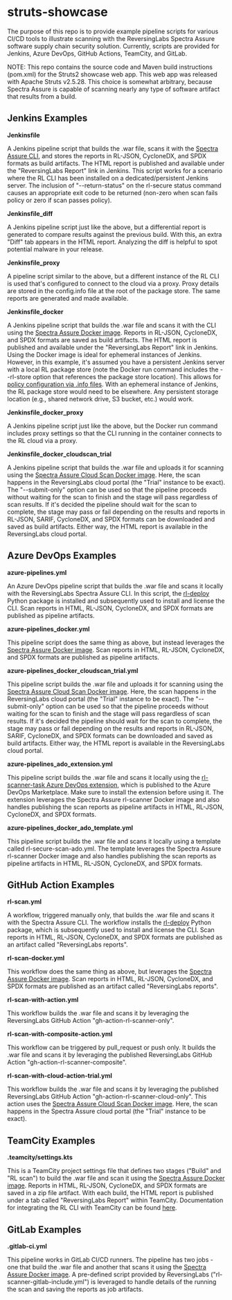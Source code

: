 # struts-showcase
The purpose of this repo is to provide example pipeline scripts for various CI/CD tools to illustrate scanning with the ReversingLabs Spectra Assure software supply chain security solution. Currently, scripts are provided for Jenkins, Azure DevOps, GitHub Actions, TeamCity, and GitLab.

NOTE: This repo contains the source code and Maven build instructions (pom.xml) for the Struts2 showcase web app. This web app was released with Apache Struts v2.5.28. This choice is somewhat arbitrary, because Spectra Assure is capable of scanning nearly any type of software artifact that results from a build.

## Jenkins Examples

**Jenkinsfile**

A Jenkins pipeline script that builds the .war file, scans it with the [Spectra Assure CLI](https://docs.secure.software/cli/), and stores the reports in RL-JSON, CycloneDX, and SPDX formats as build artifacts. The HTML report is published and available under the "ReversingLabs Report" link in Jenkins. This script works for a scenario where the RL CLI has been installed on a dedicated/persistent Jenkins server. The inclusion of "--return-status" on the rl-secure status command causes an appropriate exit code to be returned (non-zero when scan fails policy or zero if scan passes policy).

**Jenkinsfile_diff**

A Jenkins pipeline script just like the above, but a differential report is generated to compare results against the previous build. With this, an extra "Diff" tab appears in the HTML report. Analyzing the diff is helpful to spot potential malware in your release.

**Jenkinsfile_proxy**

A pipeline script similar to the above, but a different instance of the RL CLI is used that's configured to connect to the cloud via a proxy. Proxy details are stored in the config.info file at the root of the package store. The same reports are generated and made available. 

**Jenkinsfile_docker**

A Jenkins pipeline script that builds the .war file and scans it with the CLI using the [Spectra Assure Docker image](https://hub.docker.com/r/reversinglabs/rl-scanner). Reports in RL-JSON, CycloneDX, and SPDX formats are saved as build artifacts. The HTML report is published and available under the "ReversingLabs Report" link in Jenkins. Using the Docker image is ideal for ephemeral instances of Jenkins. However, in this example, it's assumed you have a persistent Jenkins server with a local RL package store (note the Docker run command includes the --rl-store option that references the package store location). This allows for [policy configuration via .info files](https://docs.secure.software/cli/configuration/policy-configuration#policy-configuration-files). With an ephemeral instance of Jenkins, the RL package store would need to be elsewhere. Any persistent storage location (e.g., shared network drive, S3 bucket, etc.) would work.

**Jenkinsfile_docker_proxy**

A Jenkins pipeline script just like the above, but the Docker run command includes proxy settings so that the CLI running in the container connects to the RL cloud via a proxy.

**Jenkinsfile_docker_cloudscan_trial**

A Jenkins pipeline script that builds the .war file and uploads it for scanning using the [Spectra Assure Cloud Scan Docker image](https://hub.docker.com/r/reversinglabs/rl-scanner-cloud). Here, the scan happens in the ReversingLabs cloud portal (the "Trial" instance to be exact). The "--submit-only" option can be used so that the pipeline proceeds without waiting for the scan to finish and the stage will pass regardless of scan results. If it's decided the pipeline should wait for the scan to complete, the stage may pass or fail depending on the results and reports in RL-JSON, SARIF, CycloneDX, and SPDX formats can be downloaded and saved as build artifacts. Either way, the HTML report is available in the ReversingLabs cloud portal.

## Azure DevOps Examples

**azure-pipelines.yml**

An Azure DevOps pipeline script that builds the .war file and scans it locally with the ReversingLabs Spectra Assure CLI. In this script, the [rl-deploy](https://pypi.org/project/rl-deploy/) Python package is installed and subsequently used to install and license the CLI. Scan reports in HTML, RL-JSON, CycloneDX, and SPDX formats are published as pipeline artifacts.

**azure-pipelines_docker.yml**

This pipeline script does the same thing as above, but instead leverages the [Spectra Assure Docker image](https://hub.docker.com/r/reversinglabs/rl-scanner). Scan reports in HTML, RL-JSON, CycloneDX, and SPDX formats are published as pipeline artifacts.

**azure-pipelines_docker_cloudscan_trial.yml**

This pipeline script builds the .war file and uploads it for scanning using the [Spectra Assure Cloud Scan Docker image](https://hub.docker.com/r/reversinglabs/rl-scanner-cloud). Here, the scan happens in the ReversingLabs cloud portal (the "Trial" instance to be exact). The "--submit-only" option can be used so that the pipeline proceeds without waiting for the scan to finish and the stage will pass regardless of scan results. If it's decided the pipeline should wait for the scan to complete, the stage may pass or fail depending on the results and reports in RL-JSON, SARIF, CycloneDX, and SPDX formats can be downloaded and saved as build artifacts. Either way, the HTML report is available in the ReversingLabs cloud portal.

**azure-pipelines_ado_extension.yml**

This pipeline script builds the .war file and scans it locally using the [rl-scanner-task Azure DevOps extension](https://marketplace.visualstudio.com/items?itemName=ReversingLabs.rl-scanner-task), which is published to the Azure DevOps Marketplace. Make sure to install the extension before using it. The extension leverages the Spectra Assure rl-scanner Docker image and also handles publishing the scan reports as pipeline artifacts in HTML, RL-JSON, CycloneDX, and SPDX formats.


**azure-pipelines_docker_ado_template.yml**

This pipeline script builds the .war file and scans it locally using a template called rl-secure-scan-ado.yml. The template leverages the Spectra Assure rl-scanner Docker image and also handles publishing the scan reports as pipeline artifacts in HTML, RL-JSON, CycloneDX, and SPDX formats.

## GitHub Action Examples

**rl-scan.yml**

A workflow, triggered manually only, that builds the .war file and scans it with the Spectra Assure CLI. The workflow installs the [rl-deploy](https://pypi.org/project/rl-deploy/) Python package, which is subsequently used to install and license the CLI. Scan reports in HTML, RL-JSON, CycloneDX, and SPDX formats are published as an artifact called "ReversingLabs reports".

**rl-scan-docker.yml**

This workflow does the same thing as above, but leverages the [Spectra Assure Docker image](https://hub.docker.com/r/reversinglabs/rl-scanner). Scan reports in HTML, RL-JSON, CycloneDX, and SPDX formats are published as an artifact called "ReversingLabs reports".

**rl-scan-with-action.yml**

This workflow builds the .war file and scans it by leveraging the ReversingLabs GitHub Action "gh-action-rl-scanner-only". 

**rl-scan-with-composite-action.yml**

This workflow can be triggered by pull_request or push only. It builds the .war file and scans it by leveraging the published ReversingLabs GitHub Action "gh-action-rl-scanner-composite". 

**rl-scan-with-cloud-action-trial.yml**

This workflow builds the .war file and scans it by leveraging the published ReversingLabs GitHub Action "gh-action-rl-scanner-cloud-only". This action uses the [Spectra Assure Cloud Scan Docker image](https://hub.docker.com/r/reversinglabs/rl-scanner-cloud). Here, the scan happens in the Spectra Assure cloud portal (the "Trial" instance to be exact). 

## TeamCity Examples

**.teamcity/settings.kts**

This is a TeamCity project settings file that defines two stages ("Build" and "RL scan") to build the .war file and scan it using the [Spectra Assure Docker image](https://hub.docker.com/r/reversinglabs/rl-scanner). Reports in HTML, RL-JSON, CycloneDX, and SPDX formats are saved in a zip file artifact. With each build, the HTML report is published under a tab called "ReversingLabs Report" within TeamCity. Documentation for integrating the RL CLI with TeamCity can be found [here](https://docs.secure.software/cli/integrations/teamcity).

## GitLab Examples

**.gitlab-ci.yml**

This pipeline works in GitLab CI/CD runners. The pipeline has two jobs - one that build the .war file and another that scans it using the [Spectra Assure Docker image](https://hub.docker.com/r/reversinglabs/rl-scanner). A pre-defined script provided by ReversingLabs ("rl-scanner-gitlab-include.yml") is leveraged to handle details of the running the scan and saving the reports as job artifacts. 
